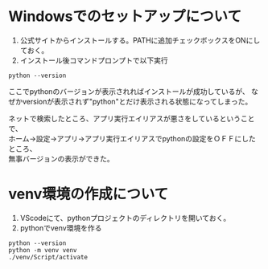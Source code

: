 # Windowsでのセットアップについて

1. 公式サイトからインストールする。PATHに追加チェックボックスをONにしておく。
2. インストール後コマンドプロンプトで以下実行
```
python --version
```
ここでpythonのバージョンが表示されればインストールが成功しているが、
なぜかversionが表示されず"python"とだけ表示される状態になってしまった。

ネットで検索したところ、アプリ実行エイリアスが悪さをしているということで、  
ホーム→設定→アプリ→アプリ実行エイリアスでpythonの設定をＯＦＦにしたところ、  
無事バージョンの表示ができた。

# venv環境の作成について

1. VScodeにて、pythonプロジェクトのディレクトリを開いておく。
2. pythonでvenv環境を作る
```
python --version
python -m venv venv
./venv/Script/activate
```